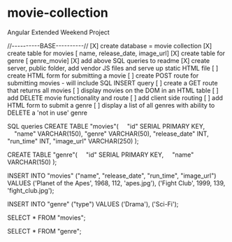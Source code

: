 # movie-collection
Angular Extended Weekend Project

//----------BASE----------//
[X] create database = movie collection
[X] create table for movies [ name, release_date, image_url]
[X] create table for genre [ genre_movie]
[X] add above SQL queries to readme
[X] create server, public folder, add vendor JS files        and serve up static HTML file
[ ] create HTML form for submitting a movie
[ ] create POST route for submitting movies - will include SQL INSERT query
[ ] create a GET route that returns all movies
[ ] display movies on the DOM in an HTML table
[ ] add DELETE movie functionality and route
[ ] add client side routing
[ ] add HTML form to submit a genre
[ ] display a list of all genres with ability to DELETE a 'not in use' genre





SQL queries
CREATE TABLE "movies"(
    "id" SERIAL PRIMARY KEY,
    "name" VARCHAR(150),
	"genre" VARCHAR(50),
	"release_date" INT,
	"run_time" INT,
	"image_url" VARCHAR(250)
);

CREATE TABLE "genre"(
    "id" SERIAL PRIMARY KEY,
    "name" VARCHAR(150)
);

INSERT INTO "movies" ("name", "release_date", "run_time", "image_url")
VALUES ('Planet of the Apes', 1968, 112, 'apes.jpg'),
('Fight Club', 1999, 139, 'fight_club.jpg');

INSERT INTO "genre" ("type")
VALUES ('Drama'), ('Sci-Fi');

SELECT * FROM "movies";

SELECT * FROM "genre";
